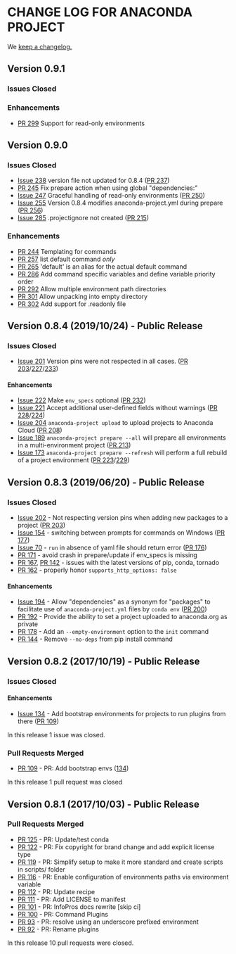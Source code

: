 # CHANGE LOG FOR ANACONDA PROJECT

We [keep a changelog.](http://keepachangelog.com/)

## Version 0.9.1

### Issues Closed


### Enhancements

* [PR 299](https://github.com/Anaconda-Platform/anaconda-project/pull/299) Support for read-only environments 

## Version 0.9.0

### Issues Closed

* [Issue 238](https://github.com/Anaconda-Platform/anaconda-project/issues/238) version file not updated for 0.8.4 ([PR 237](https://github.com/Anaconda-Platform/anaconda-project/pull/237))
* [PR 245](https://github.com/Anaconda-Platform/anaconda-project/pull/245) Fix prepare action when using global "dependencies:"
* [Issue 247](https://github.com/Anaconda-Platform/anaconda-project/issues/247) Graceful handling of read-only environments ([PR 250](https://github.com/Anaconda-Platform/anaconda-project/pull/250))
* [Issue 255](https://github.com/Anaconda-Platform/anaconda-project/issues/255) Version 0.8.4 modifies anaconda-project.yml during prepare ([PR 256](https://github.com/Anaconda-Platform/anaconda-project/pull/256))
* [Issue 285](https://github.com/Anaconda-Platform/anaconda-project/issues/285) .projectignore not created ([PR 215](https://github.com/Anaconda-Platform/anaconda-project/pull/215))

### Enhancements

* [PR 244](https://github.com/Anaconda-Platform/anaconda-project/pull/244) Templating for commands
* [PR 257](https://github.com/Anaconda-Platform/anaconda-project/pull/257) list default command *only*
* [PR 265](https://github.com/Anaconda-Platform/anaconda-project/pull/265) 'default' is an alias for the actual default command
* [PR 286](https://github.com/Anaconda-Platform/anaconda-project/pull/286) Add command specific variables and define variable priority order
* [PR 292](https://github.com/Anaconda-Platform/anaconda-project/pull/292) Allow multiple environment path directories
* [PR 301](https://github.com/Anaconda-Platform/anaconda-project/pull/301) Allow unpacking into empty directory 
* [PR 302](https://github.com/Anaconda-Platform/anaconda-project/pull/302) Add support for .readonly file


## Version 0.8.4 (2019/10/24) - Public Release

### Issues Closed

* [Issue 201](https://github.com/Anaconda-Platform/anaconda-project/issues/201) Version pins were not respected in all cases. ([PR 203](https://github.com/Anaconda-Platform/anaconda-project/pull/203)/[227](https://github.com/Anaconda-Platform/anaconda-project/pull/227)/[233](https://github.com/Anaconda-Platform/anaconda-project/pull/233))

#### Enhancements

* [Issue 222](https://github.com/Anaconda-Platform/anaconda-project/issues/222) Make `env_specs` optional ([PR 232](https://github.com/Anaconda-Platform/anaconda-project/pull/232))
* [Issue 221](https://github.com/Anaconda-Platform/anaconda-project/issues/221) Accept additional user-defined fields without warnings ([PR 228](https://github.com/Anaconda-Platform/anaconda-project/pull/228)/[224](https://github.com/Anaconda-Platform/anaconda-project/pull/224))
* [Issue 204](https://github.com/Anaconda-Platform/anaconda-project/issues/204) `anaconda-project upload` to upload projects to Anaconda Cloud ([PR 208](https://github.com/Anaconda-Platform/anaconda-project/pull/208))
* [Issue 189](https://github.com/Anaconda-Platform/anaconda-project/issues/189) `anaconda-project prepare --all` will prepare all environments in a multi-environment project ([PR 213](https://github.com/Anaconda-Platform/anaconda-project/pull/213))
* [Issue 173](https://github.com/Anaconda-Platform/anaconda-project/issues/173) `anaconda-project prepare --refresh` will perform a full rebuild of a project environment ([PR 223](https://github.com/Anaconda-Platform/anaconda-project/pull/223)/[229](https://github.com/Anaconda-Platform/anaconda-project/pull/229))

## Version 0.8.3 (2019/06/20) - Public Release

### Issues Closed

* [Issue 202](https://github.com/Anaconda-Platform/anaconda-project/issues/201) - Not respecting version pins when adding new packages to a project ([PR 203](https://github.com/Anaconda-Platform/anaconda-project/pull/203))
* [Issue 154](https://github.com/Anaconda-Platform/anaconda-project/issues/154) - switching between prompts for commands on Windows ([PR 177](https://github.com/Anaconda-Platform/anaconda-project/pull/177))
* [Issue 70](https://github.com/Anaconda-Platform/anaconda-project/issues/70) - `run` in absence of yaml file should return error ([PR 176](https://github.com/Anaconda-Platform/anaconda-project/pull/176))
* [PR 171](https://github.com/Anaconda-Platform/anaconda-project/pull/171) - avoid crash in prepare/update if env_specs is missing
* [PR 167](https://github.com/Anaconda-Platform/anaconda-project/pull/167), [PR 142](https://github.com/Anaconda-Platform/anaconda-project/pull/142) - issues with the latest versions of pip, conda, tornado
* [PR 162](https://github.com/Anaconda-Platform/anaconda-project/pull/162) - properly honor `supports_http_options: false`

#### Enhancements

* [Issue 194](https://github.com/Anaconda-Platform/anaconda-project/issues/194) - Allow "dependencies" as a synonym for "packages" to facilitate use of `anaconda-project.yml` files by `conda env` ([PR 200](https://github.com/Anaconda-Platform/anaconda-project/pull/200))
* [PR 192](https://github.com/Anaconda-Platform/anaconda-project/pull/192) - Provide the ability to set a project uploaded to anaconda.org as private
* [PR 178](https://github.com/Anaconda-Platform/anaconda-project/pull/178) - Add an `--empty-environment` option to the `init` command
* [PR 144](https://github.com/Anaconda-Platform/anaconda-project/pull/144) - Remove `--no-deps` from pip install command

## Version 0.8.2 (2017/10/19) - Public Release

### Issues Closed

#### Enhancements

* [Issue 134](https://github.com/anaconda-platform/anaconda-project/issues/134) - Add bootstrap environments for projects to run plugins from there ([PR 109](https://github.com/Anaconda-Platform/anaconda-project/pull/109))

In this release 1 issue was closed.

### Pull Requests Merged

* [PR 109](https://github.com/anaconda-platform/anaconda-project/pull/109) - PR: Add bootstrap envs ([134](https://github.com/Anaconda-Platform/anaconda-project/issues/134))

In this release 1 pull request was closed


## Version 0.8.1 (2017/10/03) - Public Release

### Pull Requests Merged

* [PR 125](https://github.com/anaconda-platform/anaconda-project/pull/125) - PR: Update/test conda
* [PR 122](https://github.com/anaconda-platform/anaconda-project/pull/122) - PR: Fix copyright for brand change and add explicit license type
* [PR 119](https://github.com/anaconda-platform/anaconda-project/pull/119) - PR: Simplify setup to make it more standard and create scripts in scripts/ folder
* [PR 116](https://github.com/anaconda-platform/anaconda-project/pull/116) - PR: Enable configuration of environments paths via environment variable
* [PR 112](https://github.com/anaconda-platform/anaconda-project/pull/112) - PR: Update recipe
* [PR 111](https://github.com/anaconda-platform/anaconda-project/pull/111) - PR: Add LICENSE to manifest
* [PR 101](https://github.com/anaconda-platform/anaconda-project/pull/101) - PR: InfoPros docs rewrite [skip ci]
* [PR 100](https://github.com/anaconda-platform/anaconda-project/pull/100) - PR: Command Plugins 
* [PR 93](https://github.com/anaconda-platform/anaconda-project/pull/93) - PR: resolve using an underscore prefixed environment
* [PR 92](https://github.com/anaconda-platform/anaconda-project/pull/92) - PR: Rename plugins

In this release 10 pull requests were closed.
